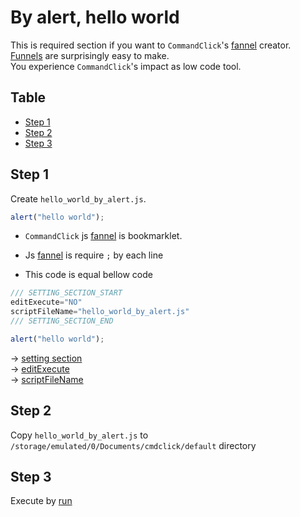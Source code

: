 # By alert, hello world

This is required section if you want to `CommandClick`'s [fannel](https://github.com/puutaro/commandclick-repository/blob/master/README.md#commandclick-repository) creator.    
[Funnels](https://github.com/puutaro/commandclick-repository/blob/master/README.md#commandclick-repository) are surprisingly easy to make.  
You experience `CommandClick`'s impact as low code tool.  


Table
-----------------

* [Step 1](#step-1)
* [Step 2](#step-2)
* [Step 3](#step-3)

## Step 1

Create `hello_world_by_alert.js`.  

```js.js
alert("hello world");
```

- `CommandClick` js [fannel](https://github.com/puutaro/commandclick-repository/blob/master/README.md#commandclick-repository) is bookmarklet.  

- Js [fannel](https://github.com/puutaro/commandclick-repository/blob/master/README.md#commandclick-repository) is require `;` by each line

- This code is equal bellow code

```js.js
/// SETTING_SECTION_START
editExecute="NO"
scriptFileName="hello_world_by_alert.js"
/// SETTING_SECTION_END

alert("hello world");
```

-> [setting section](https://github.com/puutaro/CommandClick/blob/master/md/developer/setting_variables.md#scriptfilename)  
-> [editExecute](https://github.com/puutaro/CommandClick/blob/master/md/developer/setting_variables.md#editexecute)  
-> [scriptFileName](https://github.com/puutaro/CommandClick/blob/master/md/developer/setting_variables.md#scriptfilename)  

## Step 2

Copy `hello_world_by_alert.js` to `/storage/emulated/0/Documents/cmdclick/default` directory

## Step 3

Execute by [run](https://github.com/puutaro/CommandClick/blob/master/USAGE.md#run)  


